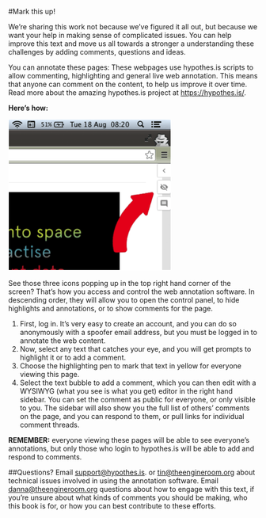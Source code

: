 #Mark this up!

We’re sharing this work not because we’ve figured it all out, but because we want your help in making sense of complicated issues. You can help improve this text and move us all towards a stronger a understanding these challenges by adding comments, questions and ideas. 

You can annotate these pages:
These webpages use hypothes.is scripts to allow commenting, highlighting and general live web annotation. This means that anyone can comment on the content, to help us improve it over time. Read more about the amazing hypothes.is project at https://hypothes.is/.

**Here’s how:**

![](https://raw.githubusercontent.com/the-engine-room/in-house-technology-research/master/annotation.png)

See those three icons popping up in the top right hand corner of the screen?
That’s how you access and control the web annotation software. In descending order, they will allow you to open the control panel, to hide highlights and annotations, or to show comments for the page. 

1. First, log in. It’s very easy to create an account, and you can do so anonymously with a spoofer email address, but you must be logged in to annotate the web content. 
2. Now, select any text that catches your eye, and you will get prompts to highlight it or to add a comment. 
3. Choose the highlighting pen to mark that text in yellow for everyone viewing this page. 
4. Select the text bubble to add a comment, which you can then edit with a WYSIWYG (what you see is what you get) editor in the right hand sidebar. You can set the comment as public for everyone, or only visible to you. The sidebar will also show you the full list of others’ comments on the page, and you can respond to them, or pull links for individual comment threads. 

**REMEMBER:** everyone viewing these pages will be able to see everyone’s annotations, but only those who login to hypothes.is will be able to add and respond to comments. 

##Questions? 
Email support@hypothes.is. or tin@theengineroom.org about technical issues involved in using the annotation software.
Email danna@theengineroom.org questions about how to engage with this text, if you’re unsure about what kinds of comments you should be making, who this book is for, or how you can best contribute to these efforts.


